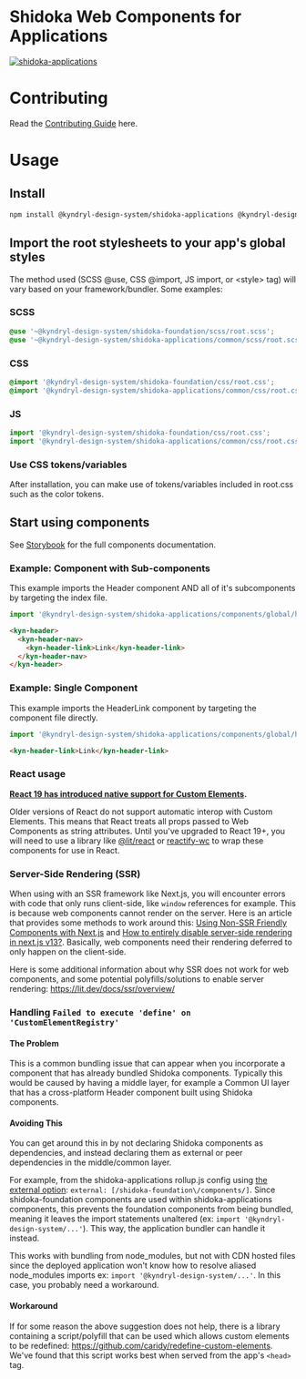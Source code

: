 # Shidoka Web Components for Applications

[![shidoka-applications](https://github.com/kyndryl-design-system/shidoka-applications/actions/workflows/actions.yml/badge.svg)](https://github.com/kyndryl-design-system/shidoka-applications/actions/workflows/actions.yml)

# Contributing

Read the [Contributing Guide](CONTRIBUTING.md) here.

# Usage

## Install

<!-- Note: This will not work until you have configured the enterprise package registry following the instructions above. -->

```bash
npm install @kyndryl-design-system/shidoka-applications @kyndryl-design-system/shidoka-foundation -S
```

## Import the root stylesheets to your app's global styles

The method used (SCSS @use, CSS @import, JS import, or &lt;style&gt; tag) will vary based on your framework/bundler. Some examples:

### SCSS

```css
@use '~@kyndryl-design-system/shidoka-foundation/scss/root.scss';
@use '~@kyndryl-design-system/shidoka-applications/common/scss/root.scss';
```

### CSS

```css
@import '@kyndryl-design-system/shidoka-foundation/css/root.css';
@import '@kyndryl-design-system/shidoka-applications/common/css/root.css';
```

### JS

```js
import '@kyndryl-design-system/shidoka-foundation/css/root.css';
import '@kyndryl-design-system/shidoka-applications/common/css/root.css';
```

### Use CSS tokens/variables

After installation, you can make use of tokens/variables included in root.css such as the color tokens.

## Start using components

See [Storybook](https://kyndryl-design-system.github.io/shidoka-applications/) for the full components documentation.

### Example: Component with Sub-components

This example imports the Header component AND all of it's subcomponents by targeting the index file.

```js
import '@kyndryl-design-system/shidoka-applications/components/global/header';
```

```html
<kyn-header>
  <kyn-header-nav>
    <kyn-header-link>Link</kyn-header-link>
  </kyn-header-nav>
</kyn-header>
```

### Example: Single Component

This example imports the HeaderLink component by targeting the component file directly.

```js
import '@kyndryl-design-system/shidoka-applications/components/global/header/headerLink';
```

```html
<kyn-header-link>Link</kyn-header-link>
```

### React usage

**[React 19 has introduced native support for Custom Elements](https://react.dev/blog/2024/04/25/react-19#support-for-custom-elements).**

Older versions of React do not support automatic interop with Custom Elements. This means that React treats all props passed to Web Components as string attributes. Until you've upgraded to React 19+, you will need to use a library like [@lit/react](https://www.npmjs.com/package/@lit/react) or [reactify-wc](https://www.npmjs.com/package/reactify-wc) to wrap these components for use in React.

### Server-Side Rendering (SSR)

When using with an SSR framework like Next.js, you will encounter errors with code that only runs client-side, like `window` references for example. This is because web components cannot render on the server. Here is an article that provides some methods to work around this: [Using Non-SSR Friendly Components with Next.js](https://blog.bitsrc.io/using-non-ssr-friendly-components-with-next-js-916f38e8992c) and [How to entirely disable server-side rendering in next.js v13?](https://stackoverflow.com/questions/75406728/how-to-entirely-disable-server-side-rendering-in-next-js-v13). Basically, web components need their rendering deferred to only happen on the client-side.

Here is some additional information about why SSR does not work for web components, and some potential polyfills/solutions to enable server rendering: https://lit.dev/docs/ssr/overview/

### Handling `Failed to execute 'define' on 'CustomElementRegistry'`

#### The Problem

This is a common bundling issue that can appear when you incorporate a component that has already bundled Shidoka components. Typically this would be caused by having a middle layer, for example a Common UI layer that has a cross-platform Header component built using Shidoka components.

#### Avoiding This

You can get around this in by not declaring Shidoka components as dependencies, and instead declaring them as external or peer dependencies in the middle/common layer.

For example, from the shidoka-applications rollup.js config using [the external option](https://rollupjs.org/configuration-options/#external): `external: [/shidoka-foundation\/components/]`. Since shidoka-foundation components are used within shidoka-applications components, this prevents the foundation components from being bundled, meaning it leaves the import statements unaltered (ex: `import '@kyndryl-design-system/...'`). This way, the application bundler can handle it instead.

This works with bundling from node_modules, but not with CDN hosted files since the deployed application won't know how to resolve aliased node_modules imports ex: `import '@kyndryl-design-system/...'`. In this case, you probably need a workaround.

#### Workaround

If for some reason the above suggestion does not help, there is a library containing a script/polyfill that can be used which allows custom elements to be redefined:
https://github.com/caridy/redefine-custom-elements. We've found that this script works best when served from the app's `<head>` tag.
